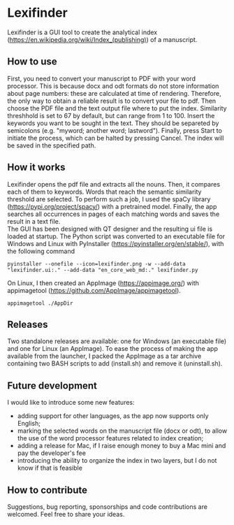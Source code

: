 # Lexifinder
Lexifinder is a GUI tool to create the analytical index (https://en.wikipedia.org/wiki/Index_(publishing)) of a manuscript.

## How to use
First, you need to convert your manuscript to PDF with your word processor. This is because docx and odt formats do not store information about page numbers: these are calculated at time of rendering. Therefore, the only way to obtain a reliable result is to convert your file to pdf. Then choose the PDF file and the text output file where to put the index. Similarity threshhold is set to 67 by default, but can range from 1 to 100. Insert the keywords you want to be sought in the text. They should be separeted by semicolons (e.g. "myword; another word; lastword"). Finally, press Start to initiate the process, which can be halted by pressing Cancel. The index will be saved in the specified path.

## How it works
Lexifinder opens the pdf file and extracts all the nouns. Then, it compares each of them to keywords. Words that reach the semantic similarity threshold are selected. To perform such a job, I used the spaCy library (https://pypi.org/project/spacy/) with a pretrained model. Finally, the app searches all occurrences in pages of each matching words and saves the result in a text file.<br>
The GUI has been designed with QT designer and the resulting ui file is loaded at startup. The Python script was converted to an executable file for Windows and Linux with PyInstaller (https://pyinstaller.org/en/stable/), with the following command

```
pyinstaller --onefile --icon=lexifinder.png -w --add-data "lexifinder.ui:." --add-data "en_core_web_md:." lexifinder.py
```

On Linux, I then created an AppImage (https://appimage.org/) with appimagetool (https://github.com/AppImage/appimagetool).

```
appimagetool ./AppDir
```

## Releases
Two standalone releases are available: one for Windows (an executable file) and one for Linux (an AppImage). To ease the process of making the app available from the launcher, I packed the AppImage as a tar archive containing two BASH scripts to add (install.sh) and remove it (uninstall.sh).

## Future development
I would like to introduce some new features:
- adding support for other languages, as the app now supports only English;
- marking the selected words on the manuscript file (docx or odt), to allow the use of the word processor features related to index creation;
- adding a release for Mac, if I raise enough money to buy a Mac mini and pay the developer's fee
- introducing the ability to organize the index in two layers, but I do not know if that is feasible

## How to contribute
Suggestions, bug reporting, sponsorships and code contributions are welcomed. Feel free to share your ideas.
